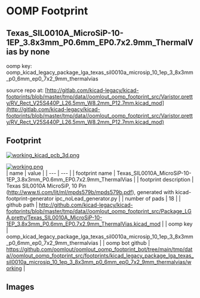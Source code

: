 # OOMP Footprint  
## Texas_SIL0010A_MicroSiP-10-1EP_3.8x3mm_P0.6mm_EP0.7x2.9mm_ThermalVias  by none  
  
oomp key: oomp_kicad_legacy_package_lga_texas_sil0010a_microsip_10_1ep_3_8x3mm_p0_6mm_ep0_7x2_9mm_thermalvias  
  
source repo at: [http://gitlab.com/kicad-legacy/kicad-footprints/blob/master/tmp/data//oomlout_oomp_footprint_src/Varistor.pretty/RV_Rect_V25S440P_L26.5mm_W8.2mm_P12.7mm.kicad_mod](http://gitlab.com/kicad-legacy/kicad-footprints/blob/master/tmp/data//oomlout_oomp_footprint_src/Varistor.pretty/RV_Rect_V25S440P_L26.5mm_W8.2mm_P12.7mm.kicad_mod)  
## Footprint  
  
[![working_kicad_pcb_3d.png](working_kicad_pcb_3d_600.png)](working_kicad_pcb_3d.png)  
  
[![working.png](working_600.png)](working.png)  
| name | value | 
| --- | --- | 
| footprint name | Texas_SIL0010A_MicroSiP-10-1EP_3.8x3mm_P0.6mm_EP0.7x2.9mm_ThermalVias | 
| footprint description | Texas SIL0010A MicroSiP, 10 Pin (http://www.ti.com/lit/ml/mpds579b/mpds579b.pdf), generated with kicad-footprint-generator ipc_noLead_generator.py | 
| number of pads | 18 | 
| github path | http://github.com/kicad-legacy/kicad-footprints/blob/master/tmp/data//oomlout_oomp_footprint_src/Package_LGA.pretty/Texas_SIL0010A_MicroSiP-10-1EP_3.8x3mm_P0.6mm_EP0.7x2.9mm_ThermalVias.kicad_mod | 
| oomp key | oomp_kicad_legacy_package_lga_texas_sil0010a_microsip_10_1ep_3_8x3mm_p0_6mm_ep0_7x2_9mm_thermalvias | 
| oomp bot github | https://github.com/oomlout/oomlout_oomp_footprint_bot/tree/main/tmp/data//oomlout_oomp_footprint_src/footprints/kicad_legacy_package_lga_texas_sil0010a_microsip_10_1ep_3_8x3mm_p0_6mm_ep0_7x2_9mm_thermalvias/working | 
## Images  
